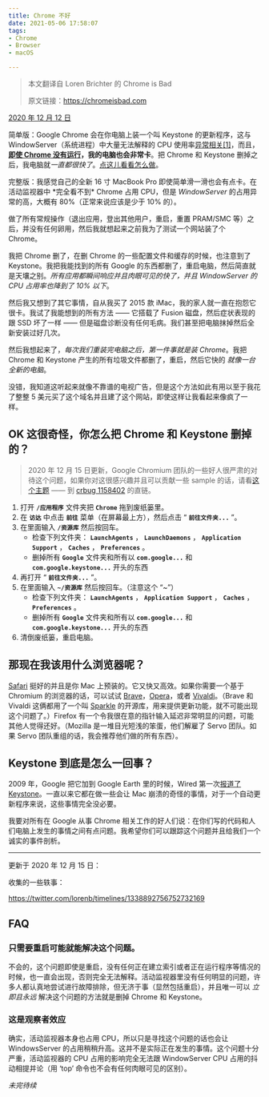 ```yaml
---
title: Chrome 不好
date: 2021-05-06 17:58:07
tags:
- Chrome
- Browser
- macOS

---
```


> 本文翻译自 Loren Brichter 的 Chrome is Bad
>
> 原文链接：https://chromeisbad.com

[2020 年 12 月 12 日](https://twitter.com/lorenb/status/1337832978253230081)

简单版：Google Chrome 会在你电脑上装一个叫 Keystone 的更新程序，这与 WindowServer（系统进程）中大量无法解释的 CPU 使用率[异常相关](https://twitter.com/lorenb/timelines/1338892756752732169)[[1]](#hiding)，而且，<u>**即使 Chrome 没有运行**</u>**，我的电脑也会非常卡**。把 Chrome 和 Keystone 删掉之后，我电脑就*一直都很快了*。[点这儿看看怎么做](#delete)。

完整版：我感觉自己的全新 16 寸 MacBook Pro 即使简单滑一滑也会有点卡。在活动监视器中 \*完全看不到\* Chrome 占用 CPU，但是 *WindowServer* 的占用异常的高，大概有 80%（正常来说应该是少于 10% 的）。

做了所有常规操作（退出应用，登出其他用户，重启，重置 PRAM/SMC 等）之后，并没有任何卵用，然后我就想起来之前我为了测试一个网站装了个 Chrome。

我把 Chrome 删了，在删 Chrome 的一些配置文件和缓存的时候，也注意到了 Keystone。我把我能找到的所有 Google 的东西都删了，重启电脑，然后简直就是天壤之别。*所有应用都瞬间响应并且肉眼可见的快了，并且 WindowServer 的 CPU 占用率也降到了 10% 以下*。

然后我又想到了其它事情，自从我买了 2015 款 iMac，我的家人就一直在抱怨它很卡。我试了我能想到的所有方法 —— 它搭载了 Fusion 磁盘，然后症状表现的跟 SSD 坏了一样 —— 但是磁盘诊断没有任何毛病。我们甚至把电脑抹掉然后全新安装过好几次。

然后我想起来了，*每次我们重装完电脑之后，第一件事就是装 Chrome*。我把 Chrome 和 Keystone 产生的所有垃圾文件都删了，重启，然后它快的 *就像一台全新的电脑*。

没错，我知道这听起来就像不靠谱的电视广告，但是这个方法如此有用以至于我花了整整 5 美元买了这个域名并且建了这个网站，即使这样让我看起来像疯了一样。

## <a name="delete"></a>OK 这很奇怪，你怎么把 Chrome 和 Keystone 删掉的？

> 2020 年 12 月 15 日更新，Google Chromium 团队的一些好人很严肃的对待这个问题，如果你对这很感兴趣并且可以贡献一些 sample 的话，请看[这个主题](https://twitter.com/lorenb/status/1339364446305710088) —— 到 [crbug 1158402](https://bugs.chromium.org/p/chromium/issues/detail?id=1158402#c18) 的直链。

1. 打开 **`/应用程序`** 文件夹把 **`Chrome`** 拖到废纸篓里。
2. 在 **`访达`** 中点击 **`前往`** 菜单（在屏幕最上方），然后点击 “ **`前往文件夹...`** ”。
3. 在里面输入 **`/资源库`** 然后按回车。
   - 检查下列文件夹： **`LaunchAgents`** ， **`LaunchDaemons`** ， **`Application Support`** ， **`Caches`** ， **`Preferences`** 。
   - 删掉所有 **`Google`** 文件夹和所有以 **`com.google...`** 和 **`com.google.keystone...`** 开头的东西
4. 再打开 “ **`前往文件夹...`** ”。
5. 在里面输入 **`~/资源库`** 然后按回车。（注意这个 “~”）
   - 检查下列文件夹： **`LaunchAgents`** ， **`Application Support`** ， **`Caches`** ， **`Preferences`** 。
   - 删掉所有 **`Google`** 文件夹和所有以 **`com.google...`** 和 **`com.google.keystone...`** 开头的东西
6. 清倒废纸篓，重启电脑。

## 那现在我该用什么浏览器呢？

[Safari](https://www.apple.com/safari/) 挺好的并且是你 Mac 上预装的。它又快又高效。如果你需要一个基于 Chromium 的浏览器的话，可以试试 [Brave](https://brave.com/)，[Opera](https://www.opera.com/)，或者 [Vivaldi](https://vivaldi.com/)。（Brave 和 Vivaldi 这俩都用了一个叫 [Sparkle](https://sparkle-project.org/) 的开源库，用来提供更新功能，就不可能出现这个问题了。）Firefox 有一个令我很在意的指针输入延迟非常明显的问题，可能其他人觉得还好。（Mozilla 是一堆目光短浅的笨蛋，他们解雇了 Servo 团队。如果 Servo 团队重组的话，我会推荐他们做的所有东西）。

## Keystone 到底是怎么一回事？

2009 年，Google 把它加到 Google Earth 里的时候，Wired 第一次[报道了 Keystone](https://www.wired.com/2009/02/why-googles-sof/)。一直以来它都在做一些会让 Mac 崩溃的奇怪的事情，对于一个自动更新程序来说，这些事情完全没必要。

我要对所有在 Google 从事 Chrome 相关工作的好人们说：在你们写的代码和人们电脑上发生的事情之间有点问题。我希望你们可以跟踪这个问题并且给我们一个诚实的事件剖析。

------

更新于 2020 年 12 月 15 日：

收集的一些轶事：

https://twitter.com/lorenb/timelines/1338892756752732169

## FAQ

### 只需要重启可能就能解决这个问题。

不会的，这个问题即使是重启，没有任何正在建立索引或者正在运行程序等情况的时候，也一直会出现，否则完全无法解释。活动监视器里没有任何明显的问题，许多人都认真地尝试进行故障排除，但无济于事（显然包括重启），并且唯一可以 *立即且永远* 解决这个问题的方法就是删掉 Chrome 和 Keystone。

### 这是观察者效应

确实，活动监视器本身也占用 CPU，所以只是寻找这个问题的话也会让 WindowsServer 的占用稍稍升高。这并不是实际正在发生的事情。这个问题十分严重，活动监视器的 CPU 占用的影响完全无法跟 WindowServer CPU 占用的抖动相提并论（用 ‘top’ 命令也不会有任何肉眼可见的区别）。

*未完待续*

